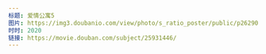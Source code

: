 ```yaml
---
标题: 爱情公寓5
图片: https://img3.doubanio.com/view/photo/s_ratio_poster/public/p2629015643.jpg
时时: 2020
链接: https://movie.douban.com/subject/25931446/
---
```

